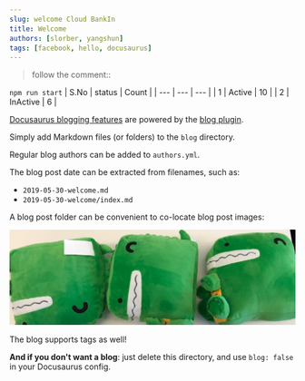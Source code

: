 ```yaml
---
slug: welcome Cloud BankIn
title: Welcome
authors: [slorber, yangshun]
tags: [facebook, hello, docusaurus]
---
```


> follow the comment:: 

`npm run start`
| S.No | status | Count |
| --- | --- | --- | 
| 1 | Active | 10 |
| 2 | InActive | 6 | 


[Docusaurus blogging features](https://docusaurus.io/docs/blog) are powered by the [blog plugin](https://docusaurus.io/docs/api/plugins/@docusaurus/plugin-content-blog).

Simply add Markdown files (or folders) to the `blog` directory.

Regular blog authors can be added to `authors.yml`.

The blog post date can be extracted from filenames, such as:

- `2019-05-30-welcome.md`
- `2019-05-30-welcome/index.md`

A blog post folder can be convenient to co-locate blog post images:

![Docusaurus Plushie](./docusaurus-plushie-banner.jpeg)


The blog supports tags as well!

**And if you don't want a blog**: just delete this directory, and use `blog: false` in your Docusaurus config.
